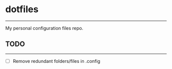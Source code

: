 # dotfiles

---

My personal configuration files repo.


## TODO

---

- [ ] Remove redundant folders/files in .config
